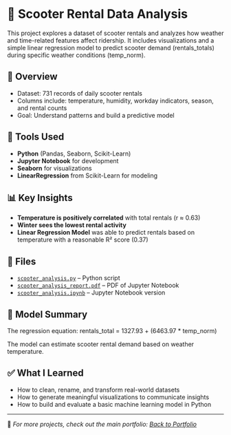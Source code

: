 # 🛴 Scooter Rental Data Analysis

This project explores a dataset of scooter rentals and analyzes how weather and time-related features affect ridership. It includes visualizations and a simple linear regression model to predict scooter demand (rentals_totals) during specific weather conditions (temp_norm).

## 📌 Overview
- Dataset: 731 records of daily scooter rentals
- Columns include: temperature, humidity, workday indicators, season, and rental counts
- Goal: Understand patterns and build a predictive model

## 🔧 Tools Used
- **Python** (Pandas, Seaborn, Scikit-Learn)
- **Jupyter Notebook** for development
- **Seaborn** for visualizations
- **LinearRegression** from Scikit-Learn for modeling

## 📊 Key Insights
- **Temperature is positively correlated** with total rentals (r ≈ 0.63)
- **Winter sees the lowest rental activity**
- **Linear Regression Model** was able to predict rentals based on temperature with a reasonable R² score (0.37)

## 📁 Files
- [`scooter_analysis.py`](scooter_analysis.py) – Python script
- [`scooter_analysis_report.pdf`](scooter_analysis_report.pdf) – PDF of Jupyter Notebook
- [`scooter_analysis.ipynb`](scooter_analysis.ipynb) – Jupyter Notebook version

## 🤖 Model Summary
The regression equation: rentals_total = 1327.93 + (6463.97 * temp_norm)

The model can estimate scooter rental demand based on weather temperature.

## ✅ What I Learned
- How to clean, rename, and transform real-world datasets
- How to generate meaningful visualizations to communicate insights
- How to build and evaluate a basic machine learning model in Python

---

📌 *For more projects, check out the main portfolio: [Back to Portfolio](../README.md)*
